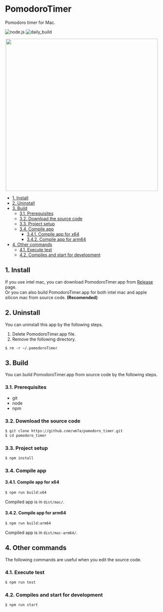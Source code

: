 # PomodoroTimer

Pomodoro timer for Mac.

![node.js](https://github.com/um7a/pomodoro_timer/actions/workflows/node.js.yml/badge.svg?branch=main)
![daily_build](https://github.com/um7a/pomodoro_timer/actions/workflows/daily_build.yml/badge.svg?branch=main)

<div align="center">
  <img src="https://github.com/um7a/pomodoro_timer/raw/v0.5.0/docs/pomodoro_timer_on_desktop.png" width="500px">
</div>

- [1. Install](#1-install)
- [2. Uninstall](#2-uninstall)
- [3. Build](#3-build)
  - [3.1. Prerequisites](#31-prerequisites)
  - [3.2. Download the source code](#32-download-the-source-code)
  - [3.3. Project setup](#33-project-setup)
  - [3.4. Compile app](#34-compile-app)
    - [3.4.1. Compile app for x64](#341-compile-app-for-x64)
    - [3.4.2. Compile app for arm64](#342-compile-app-for-arm64)
- [4. Other commands](#4-other-commands)
  - [4.1. Execute test](#41-execute-test)
  - [4.2. Compiles and start for development](#42-compiles-and-start-for-development)

## 1. Install

If you use intel mac, you can download PomodoroTimer.app from [Release](https://github.com/um7a/pomodoro_timer/releases) page.  
Or you can also build PomodoroTimer.app for both intel mac and apple silicon mac from source code. **(Recomended)**

## 2. Uninstall

You can uninstall this app by the following steps.

1. Delete PomodoroTimer.app file.
2. Remove the following directory.

```
$ rm -r ~/.pomodoroTimer
```

## 3. Build

You can build PomodoroTimer.app from source code by the following steps.

### 3.1. Prerequisites

- git
- node
- npm

### 3.2. Download the source code

```bash
$ git clone https://github.com/um7a/pomodoro_timer.git
$ cd pomodoro_timer
```

### 3.3. Project setup

```bash
$ npm install
```

### 3.4. Compile app

#### 3.4.1. Compile app for x64

```bash
$ npm run build:x64
```

Compiled app is in `dist/mac/`.

#### 3.4.2. Compile app for arm64

```bash
$ npm run build:arm64
```

Compiled app is in `dist/mac-arm64/`.

## 4. Other commands

The following commands are useful when you edit the source code.

### 4.1. Execute test

```bash
$ npm run test
```

### 4.2. Compiles and start for development

```bash
$ npm run start
```
